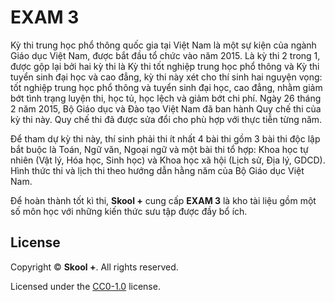 # EXAM 3
Kỳ thi trung học phổ thông quốc gia tại Việt Nam là một sự kiện của ngành Giáo dục Việt Nam, được bắt đầu tổ chức vào năm 2015. Là kỳ thi 2 trong 1, được gộp lại bởi hai kỳ thi là Kỳ thi tốt nghiệp trung học phổ thông và Kỳ thi tuyển sinh đại học và cao đẳng, kỳ thi này xét cho thí sinh hai nguyện vọng: tốt nghiệp trung học phổ thông và tuyển sinh đại học, cao đẳng, nhằm giảm bớt tình trạng luyện thi, học tủ, học lệch và giảm bớt chi phí. Ngày 26 tháng 2 năm 2015, Bộ Giáo dục và Đào tạo Việt Nam đã ban hành Quy chế thi của kỳ thi này. Quy chế thi đã được sửa đổi cho phù hợp với thực tiễn từng năm.

Để tham dự kỳ thi này, thí sinh phải thi ít nhất 4 bài thi gồm 3 bài thi độc lập bắt buộc là Toán, Ngữ văn, Ngoại ngữ và một bài thi tổ hợp: Khoa học tự nhiên (Vật lý, Hóa học, Sinh học) và Khoa học xã hội (Lịch sử, Địa lý, GDCD). Hình thức thi và lịch thi theo hướng dẫn hằng năm của Bộ Giáo dục Việt Nam.

Để hoàn thành tốt kì thi, **Skool +** cung cấp **EXAM 3** là kho tài liệu gồm một số môn học với những kiến thức sưu tập được đầy bổ ích.

## License
Copyright &copy; **Skool +**. All rights reserved.

Licensed under the [CC0-1.0](LICENSE) license.
